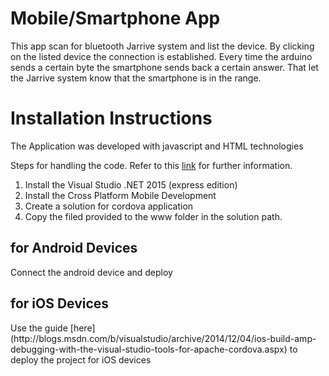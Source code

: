 <h1>Mobile/Smartphone App</h1>
This app scan for bluetooth Jarrive system and list the device. By clicking on the listed device the connection is established. Every time the arduino sends a certain byte the smartphone sends back a certain answer. That let the Jarrive system know that the smartphone is in the range.

<h1>Installation Instructions</h1>
The Application was developed with javascript and HTML technologies

Steps for handling the code. Refer to this [link](https://www.visualstudio.com/en-us/features/mobile-app-development-vs.aspx) for further information.
1. Install the Visual Studio .NET 2015 (express edition)
2. Install the Cross Platform Mobile Development
3. Create a solution for cordova application
4. Copy the  filed provided to the www folder in the solution path.

<h2>for Android Devices</h2>
Connect the android device and deploy

<h2>for iOS Devices</h1>
Use the guide [here](http://blogs.msdn.com/b/visualstudio/archive/2014/12/04/ios-build-amp-debugging-with-the-visual-studio-tools-for-apache-cordova.aspx) to deploy the project for iOS devices


